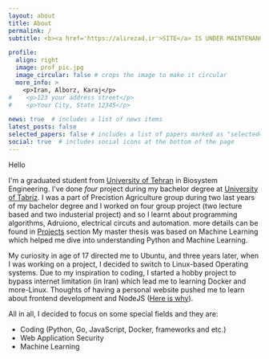 ```yaml
---
layout: about
title: About
permalink: /
subtitle: <b><a href='https://alirezad.ir'>SITE</a> IS UNDER MAINTENANCE</b> this is only a preview

profile:
  align: right
  image: prof_pic.jpg
  image_circular: false # crops the image to make it circular
  more_info: >
    <p>Iran, Alborz, Karaj</p>
#    <p>123 your address street</p>
#    <p>Your City, State 12345</p>

news: true  # includes a list of news items
latest_posts: false
selected_papers: false # includes a list of papers marked as "selected={true}"
social: true  # includes social icons at the bottom of the page
---
```

Hello

I'm a graduated student from [University of Tehran](https://ut.ac.ir/en) in Biosystem Engineering. I've done _four_ project during my bachelor degree at [University of Tabriz](https://tabrizu.ac.ir/en).
I was a part of Precistion Agriculture group during two last years of my bachelor degree and I worked on four group project (two lecture based and two industerial project) and so I learnt about programming algorithms, Adruiono, electrical circuts and automation. more details can be found in [Projects](https://alirezad.ir/projects/) section
My master thesis was based on Machine Learning which helped me dive into understanding Python and Machine Learning.

My curiosity in age of 17 directed me to Ubuntu, and three years later, when I was working on a project, I decided to switch to Linux-based Operating systems. Due to my inspiration to coding, I started a hobby project to bypass internet limitation (in Iran) which lead me to learning Docker and more-Linux. Thoughts of having a personal website pushed me to learn about frontend development and NodeJS ([Here is why](https://blog.alirezad.ir/posts/use-notion-as-cms-for-jekyll/)).

All in all, I decided to focus on some special fields and they are:
- Coding (Python, Go, JavaScript, Docker, frameworks and etc.)
- Web Application Security
- Machine Learning
